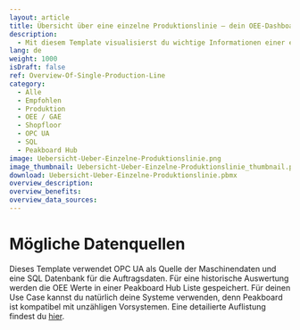 ```yaml
---
layout: article
title: Übersicht über eine einzelne Produktionslinie ― dein OEE-Dashboard in der Produktion
description: 
  - Mit diesem Template visualisierst du wichtige Informationen einer einzelnen Produktionslinie. Lasse dir leicht klassische Kennzahlen deiner Maschinen wie z. B. Soll-Ist-Vergleiche von Stückzahlen, Gesamtanlageneffektivität oder Stillstände in Echtzeit anzeigen. So kannst du schnell und übersichtlich den aktuellen Status eines Auftrags sowie die Entwicklung der GAE, überblicken, was zur Verbesserung deiner Produktionsprozesse beiträgt und Ressourcen in der Fertigung einspart. Jetzt loslegen und Template herunterladen!
lang: de
weight: 1000
isDraft: false
ref: Overview-Of-Single-Production-Line
category:
  - Alle
  - Empfohlen
  - Produktion
  - OEE / GAE
  - Shopfloor
  - OPC UA
  - SQL
  - Peakboard Hub
image: Uebersicht-Ueber-Einzelne-Produktionslinie.png
image_thumbnail: Uebersicht-Ueber-Einzelne-Produktionslinie_thumbnail.png
download: Uebersicht-Ueber-Einzelne-Produktionslinie.pbmx
overview_description:
overview_benefits:
overview_data_sources:
---
```

# Mögliche Datenquellen
Dieses Template verwendet OPC UA als Quelle der Maschinendaten und eine SQL Datenbank für die Auftragsdaten. Für eine historische Auswertung werden die OEE Werte in einer Peakboard Hub Liste gespeichert. Für deinen Use Case kannst du natürlich deine Systeme verwenden, denn Peakboard ist kompatibel mit unzähligen Vorsystemen. Eine detailierte Auflistung findest du [hier](https://peakboard.com/schnittstellen/).


